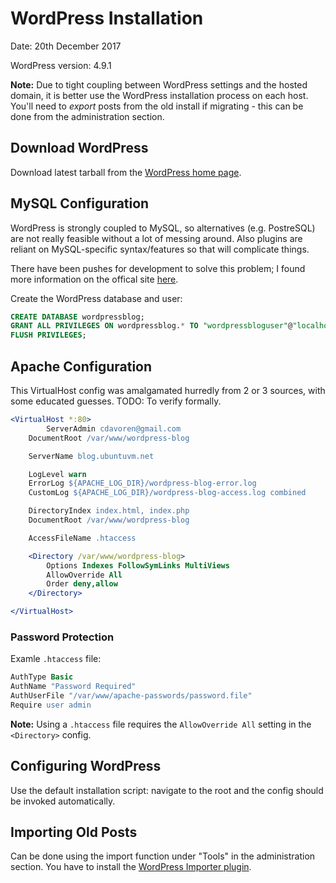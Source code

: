# WordPress Installation

Date: 20th December 2017

WordPress version: 4.9.1

**Note:** Due to tight coupling between WordPress settings and the hosted domain, it is better use the WordPress installation process on each host.  You'll need to *export* posts from the old install if migrating - this can be done from the administration section.

## Download WordPress

Download latest tarball from the [WordPress home page](https://wordpress.org/download/).

## MySQL Configuration

WordPress is strongly coupled to MySQL, so alternatives (e.g. PostreSQL) are not really feasible without a lot of messing around.  Also plugins are reliant on MySQL-specific syntax/features so that will complicate things.

There have been pushes for development to solve this problem; I found more information on the offical site [here](https://codex.wordpress.org/Using_Alternative_Databases).

Create the WordPress database and user:

```sql
CREATE DATABASE wordpressblog;
GRANT ALL PRIVILEGES ON wordpressblog.* TO "wordpressbloguser"@"localhost" IDENTIFIED BY "wordpressbloguser20171220";
FLUSH PRIVILEGES;
```

## Apache Configuration

This VirtualHost config was amalgamated hurredly from 2 or 3 sources, with some educated guesses.  TODO: To verify formally.

```apache
<VirtualHost *:80>
        ServerAdmin cdavoren@gmail.com
    DocumentRoot /var/www/wordpress-blog

    ServerName blog.ubuntuvm.net

    LogLevel warn
    ErrorLog ${APACHE_LOG_DIR}/wordpress-blog-error.log
    CustomLog ${APACHE_LOG_DIR}/wordpress-blog-access.log combined

    DirectoryIndex index.html, index.php
    DocumentRoot /var/www/wordpress-blog

    AccessFileName .htaccess

    <Directory /var/www/wordpress-blog>
        Options Indexes FollowSymLinks MultiViews
        AllowOverride All
        Order deny,allow
    </Directory>

</VirtualHost>
```

### Password Protection

Examle `.htaccess` file:

```apache
AuthType Basic
AuthName "Password Required"
AuthUserFile "/var/www/apache-passwords/password.file"
Require user admin
```

**Note:** Using a `.htaccess` file requires the `AllowOverride All` setting in the `<Directory>` config.

## Configuring WordPress

Use the default installation script: navigate to the root and the config should be invoked automatically.

## Importing Old Posts

Can be done using the import function under "Tools" in the administration section.  You have to install the [WordPress Importer plugin](https://en-au.wordpress.org/plugins/wordpress-importer/).

